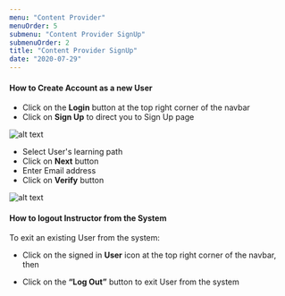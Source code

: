 ```yaml
---
menu: "Content Provider"
menuOrder: 5
submenu: "Content Provider SignUp"
submenuOrder: 2
title: "Content Provider SignUp"
date: "2020-07-29"
---
```



<!-- if Schools has an account already they can login, [via this link](https://www.luminate.ng/LoginView). -->

#### How to Create Account as a new User

 * Click on the  **Login** button at the top right corner of the navbar
 * Click on **Sign Up** to direct you to Sign Up page

 ![alt text](/images/SignUp.png "Title") 

 * Select User's learning path
 * Click on **Next** button
 * Enter Email address
 * Click on **Verify** button
 
  ![alt text](/images/Verify.png "Title") 


#### How to logout Instructor from the System

 To exit an existing User from the system:
 * Click on the signed in **User** icon at the top right corner of the navbar,
 then

 * Click on the **“Log Out”** button to exit User from the system